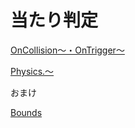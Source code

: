 # 当たり判定

[OnCollision〜・OnTrigger〜](1_Collision.md)

[Physics.〜](2_PhysicsAPI.md)


おまけ

[Bounds](4_Bounds.md)